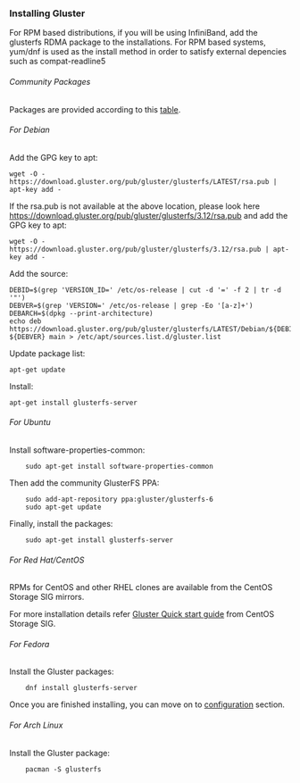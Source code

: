 ### Installing Gluster

For RPM based distributions, if you will be using InfiniBand, add the
glusterfs RDMA package to the installations. For RPM based systems, yum/dnf
is used as the install method in order to satisfy external depencies
such as compat-readline5

###### Community Packages

Packages are provided according to this [table](./Community_Packages.md).

###### For Debian

Add the GPG key to apt:

    wget -O - https://download.gluster.org/pub/gluster/glusterfs/LATEST/rsa.pub | apt-key add -

If the rsa.pub is not available at the above location, please look here https://download.gluster.org/pub/gluster/glusterfs/3.12/rsa.pub and add the GPG key to apt:

    wget -O - https://download.gluster.org/pub/gluster/glusterfs/3.12/rsa.pub | apt-key add -    
   

Add the source:

    DEBID=$(grep 'VERSION_ID=' /etc/os-release | cut -d '=' -f 2 | tr -d '"')
    DEBVER=$(grep 'VERSION=' /etc/os-release | grep -Eo '[a-z]+')
    DEBARCH=$(dpkg --print-architecture)
    echo deb https://download.gluster.org/pub/gluster/glusterfs/LATEST/Debian/${DEBID}/${DEBARCH}/apt ${DEBVER} main > /etc/apt/sources.list.d/gluster.list

Update package list:

    apt-get update

Install:

    apt-get install glusterfs-server


###### For Ubuntu

Install software-properties-common:

		sudo apt-get install software-properties-common

Then add the community GlusterFS PPA:

		sudo add-apt-repository ppa:gluster/glusterfs-6
		sudo apt-get update

Finally, install the packages:

		sudo apt-get install glusterfs-server


###### For Red Hat/CentOS

RPMs for CentOS and other RHEL clones are available from the
CentOS Storage SIG mirrors.

For more installation details refer [Gluster Quick start guide](https://wiki.centos.org/SpecialInterestGroup/Storage/gluster-Quickstart) from CentOS Storage SIG.

###### For Fedora

Install the Gluster packages:

		dnf install glusterfs-server

Once you are finished installing, you can move on to [configuration](./Configure.md) section.

###### For Arch Linux

Install the Gluster package:

        pacman -S glusterfs
